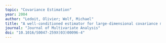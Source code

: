 ```yaml
---
topic: "Covariance Estimation"
year: 2004
author: "Ledoit, Olivier; Wolf, Michael"
title: "A well-conditioned estimator for large-dimensional covariance matrices"
journal: "Journal of Multivariate Analysis"
doi: "10.1016/S0047-259X(03)00096-4"
---
```

